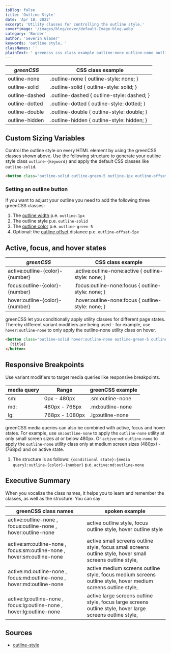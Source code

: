 ```yaml
---
isBlog: false
title: 'Outline Style'
date: 'Apr 18. 2022'
excerpt: 'Utility classes for controlling the outline style.'
cover*image: '/images/blog/cover/default-Image-blog.webp'
category: 'Border'
author: 'Severin Glaser'
keywords: 'outline style, '
classNames: ''
plainText: ' greencss css class example outline-none outline-none outline-style: none; outline-solid outline-solid outline-style: solid; outline-dashed outline-dashed outline-style: dashed; outline-dotted outline-dotted outline-style: dotted; outline-double outline-double outline-style: double; outline-hidden outline-hidden outline-style: hidden; custom sizing variables control the outline style on every html element by using the greencss classes shown above use the following structure to generate your outline style class `outline keyword ` and apply the default css classes like `outline-solid`  setting an outline button if you want to adjust your outline you need to add the following three greencss classes: 1 the outline width docs outline-width p e `outline-1px` 2 the outline style p e `outline-solid` 3 the outline color docs outline-color p e `outline-green-5` 4 optional: the outline offset docs outline-offset distance p e `outline-offset-5px` active focus and hover states greencss css class example active:outline color number active :outline-none:active outline-style: none; focus:outline color number focus :outline-none:focus outline-style: none; hover:outline color number hover :outline-none:focus outline-style: none; greencss let you conditionally apply utility classes for different page states thereby different variant modifiers are being used for example use `hover:outline-none` to only apply the outline-none utility class on hover  responsive breakpoints use variant modifiers to target media queries like responsive breakpoints media query range greencss example sm: 0px 480px sm:outline-none md: 480px 768px md:outline-none lg: 768px 1080px lg:outline-none greencss media queries can also be combined with active focus and hover states for example use `sm:outline-none` to apply the `outline-none` utility at only small screen sizes at or below 480px or `active:md:outline-none` to apply the `outline-none` utility class only at medium screen sizes 480px 768px and on active state 1 the structure is as follows: ` conditional state : media query :outline color number ` p e `active:md:outline-none` executive summary when you vocalize the class names it helps you to learn and remember the classes as well as the structure you can say: greencss class names spoken example active:outline-none focus:outline-none hover:outline-none active outline style focus outline style hover outline style active:sm:outline-none focus:sm:outline-none hover:sm:outline-none active small screens outline style focus small screens outline style hover small screens outline style active:md:outline-none focus:md:outline-none hover:md:outline-none active medium screens outline style focus medium screens outline style hover medium screens outline style active:lg:outline-none focus:lg:outline-none hover:lg:outline-none active large screens outline style focus large screens outline style hover large screens outline style sources outline-style https: developer mozilla org en-us docs web css outline-style '
---
```


| _greenCSS_     | CSS class example                          |
| -------------- | ------------------------------------------ |
| outline-none   | .outline-none { outline-style: none; }     |
| outline-solid  | .outline-solid { outline-style: solid; }   |
| outline-dashed | .outline-dashed { outline-style: dashed; } |
| outline-dotted | .outline-dotted { outline-style: dotted; } |
| outline-double | .outline-double { outline-style: double; } |
| outline-hidden | .outline-hidden { outline-style: hidden; } |

## Custom Sizing Variables

Control the outline style on every HTML element by using the greenCSS classes shown above. Use the following structure to generate your outline style class `outline-{keyword}` and apply the default CSS classes like `outline-solid`.

```html
<button class="outline-solid outline-green-5 outline-1px outline-offset-5px text-30px">{title}</button>
```

### Setting an outline button

If you want to adjust your outline you need to add the following three greenCSS classes:

1. The [outline width](/docs/outline-width) p.e. `outline-1px`
2. The outline style p.e. `outline-solid`
3. The [outline color](/docs/outline-color) p.e. `outline-green-5`
4. Optional: the [outline offset](/docs/outline-offset) distance p.e. `outline-offset-5px`

## Active, focus, and hover states

| _greenCSS_                      | CSS class example                                     |
| ------------------------------- | ----------------------------------------------------- |
| active:outline-{color}-{number} | .active\:outline-none:active { outline-style: none; } |
| focus:outline-{color}-{number}  | .focus\:outline-none:focus { outline-style: none; }   |
| hover:outline-{color}-{number}  | .hover\:outline-none:focus { outline-style: none; }   |

greenCSS let you conditionally apply utility classes for different page states. Thereby different variant modifiers are being used - for example, use `hover:outline-none` to only apply the outline-none utility class on hover.

```html
<button class="outline-solid hover:outline-none outline-green-5 outline-1px outline-offset-5px text-30px">
  {title}
</button>
```

## Responsive Breakpoints

Use variant modifiers to target media queries like responsive breakpoints.

| media query | Range          | greenCSS example |
| ----------- | -------------- | ---------------- |
| sm:         | 0px - 480px    | .sm:outline-none |
| md:         | 480px - 768px  | .md:outline-none |
| lg:         | 768px - 1080px | .lg:outline-none |

greenCSS media queries can also be combined with active, focus and hover states. For example, use `sm:outline-none` to apply the `outline-none` utility at only small screen sizes at or below 480px. Or `active:md:outline-none` to apply the `outline-none` utility class only at medium screen sizes (480px) - (768px) and on active state.

1. The structure is as follows: `{conditional state}:{media query}:outline-{color}-{number}` p.e. `active:md:outline-none`

## Executive Summary

When you vocalize the class names, it helps you to learn and remember the classes, as well as the structure. You can say:

| greenCSS class names                                                   | spoken example                                                                                               |
| ---------------------------------------------------------------------- | ------------------------------------------------------------------------------------------------------------ |
| active:outline-none , focus:outline-none , hover:outline-none          | active outline style, focus outline style, hover outline style                                               |
| active:sm:outline-none , focus:sm:outline-none , hover:sm:outline-none | active small screens outline style, focus small screens outline style, hover small screens outline style,    |
| active:md:outline-none , focus:md:outline-none , hover:md:outline-none | active medium screens outline style, focus medium screens outline style, hover medium screens outline style, |
| active:lg:outline-none , focus:lg:outline-none , hover:lg:outline-none | active large screens outline style, focus large screens outline style, hover large screens outline style,    |

## Sources

- [outline-style](https://developer.mozilla.org/en-US/docs/Web/CSS/outline-style)
